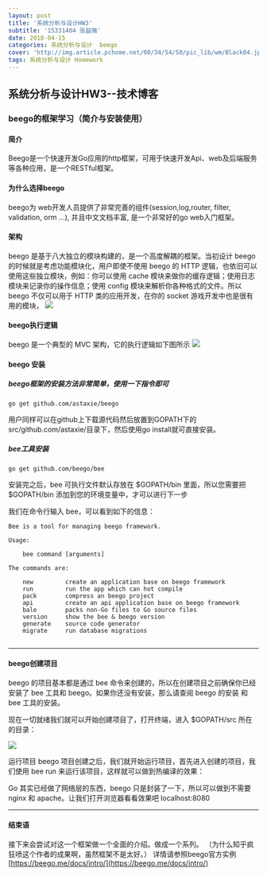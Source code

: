 ```yaml
---
layout: post
title: '系统分析与设计HW3'
subtitle: '15331404 张益强'
date: 2018-04-15
categories: 系统分析与设计  beego
cover: 'http://img.article.pchome.net/00/34/54/50/pic_lib/wm/Black04.jpg'
tags: 系统分析与设计 Homework
---
```


## 系统分析与设计HW3--技术博客

### beego的框架学习（简介与安装使用）

#### 简介
Beego是一个快速开发Go应用的http框架，可用于快速开发Api、web及后端服务等各种应用，是一个RESTful框架。

#### 为什么选择beego
beego为 web开发人员提供了非常完善的组件(session,log,router, filter, validation, orm ...), 并且中文文档丰富, 是一个非常好的go web入门框架。

#### 架构
beego 是基于八大独立的模块构建的，是一个高度解耦的框架。当初设计 beego 的时候就是考虑功能模块化，用户即使不使用 beego 的 HTTP 逻辑，也依旧可以使用这些独立模块，例如：你可以使用 cache 模块来做你的缓存逻辑；使用日志模块来记录你的操作信息；使用 config 模块来解析你各种格式的文件。所以 beego 不仅可以用于 HTTP 类的应用开发，在你的 socket 游戏开发中也是很有用的模块，
![](https://ws1.sinaimg.cn/large/c3af64f1gy1fqdrmxbtyyj20ha0badgm.jpg)

#### beego执行逻辑
beego 是一个典型的 MVC 架构，它的执行逻辑如下图所示
![](https://ws1.sinaimg.cn/large/c3af64f1gy1fqdrp535d1j20nm08i74v.jpg)

#### beego 安装
##### beego框架的安装方法非常简单，使用一下指令即可
```
go get github.com/astaxie/beego
```

用户同样可以在github上下载源代码然后放置到GOPATH下的src/github.com/astaxie/目录下，然后使用go install就可直接安装。
##### bee工具安装

```
go get github.com/beego/bee
```
安装完之后，bee 可执行文件默认存放在 $GOPATH/bin 里面，所以您需要把 $GOPATH/bin 添加到您的环境变量中，才可以进行下一步

我们在命令行输入 bee，可以看到如下的信息：

```
Bee is a tool for managing beego framework.

Usage:

    bee command [arguments]

The commands are:

    new         create an application base on beego framework
    run         run the app which can hot compile
    pack        compress an beego project
    api         create an api application base on beego framework
    bale        packs non-Go files to Go source files
    version     show the bee & beego version
    generate    source code generator
    migrate     run database migrations
    
```

----------------

#### beego创建项目
beego 的项目基本都是通过 bee 命令来创建的，所以在创建项目之前确保你已经安装了 bee 工具和 beego。如果你还没有安装，那么请查阅 beego 的安装 和 bee 工具的安装。

现在一切就绪我们就可以开始创建项目了，打开终端，进入 $GOPATH/src 所在的目录：

![](https://ws1.sinaimg.cn/large/c3af64f1gy1fqdrzo244gj20np0leaap.jpg)

运行项目
beego 项目创建之后，我们就开始运行项目，首先进入创建的项目，我们使用 bee run 来运行该项目，这样就可以做到热编译的效果：

Go 其实已经做了网络层的东西，beego 只是封装了一下，所以可以做到不需要 nginx 和 apache。让我们打开浏览器看看效果吧 localhost:8080

--------------------

#### 结束语
接下来会尝试对这一个框架做一个全面的介绍。做成一个系列。
（为什么知乎疯狂喷这个作者的成果啊，虽然框架不是太好。）
详情请参照beego官方实例[https://beego.me/docs/intro/](https://beego.me/docs/intro/)
